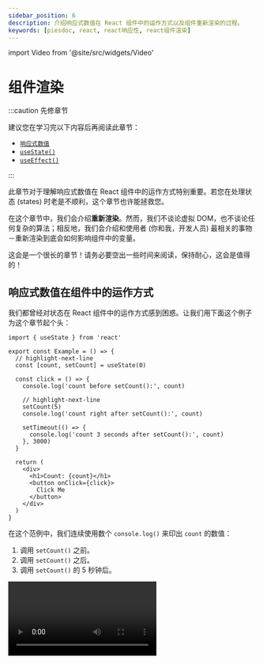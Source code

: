 ```yaml
---
sidebar_position: 6
description: 介绍响应式数值在 React 组件中的运作方式以及组件重新渲染的过程。
keywords: [piesdoc, react, react响应性, react组件渲染]
---
```


import Video from '@site/src/widgets/Video'

# 组件渲染

:::caution 先修章节

建议您在学习完以下内容后再阅读此章节：

- [`响应式数值`](./reactive-values)
- [`useState()`](./use-state)
- [`useEffect()`](./use-effect)

:::

此章节对于理解响应式数值在 React 组件中的运作方式特别重要。若您在处理状态 (states) 时老是不顺利，这个章节也许能拯救您。

在这个章节中，我们会介绍**重新渲染**。然而，我们不谈论虚拟 DOM，也不谈论任何复杂的算法；相反地，我们会介绍和使用者 (你和我，开发人员) 最相关的事物－重新渲染到底会如何影响组件中的变量。

这会是一个很长的章节！请务必要空出一些时间来阅读，保持耐心，这会是值得的！

## 响应式数值在组件中的运作方式

我们都曾经对状态在 React 组件中的运作方式感到困惑。让我们用下面这个例子为这个章节起个头：

```tsx showLineNumbers
import { useState } from 'react'

export const Example = () => {
  // highlight-next-line
  const [count, setCount] = useState(0)

  const click = () => {
    console.log('count before setCount():', count)

    // highlight-next-line
    setCount(5)
    console.log('count right after setCount():', count)
    
    setTimeout(() => {
      console.log('count 3 seconds after setCount():', count)
    }, 3000)
  }

  return (
    <div>
      <h1>Count: {count}</h1>
      <button onClick={click}>
        Click Me
      </button>
    </div>
  )
}
```

在这个范例中，我们连续使用数个 `console.log()` 来印出 `count` 的数值：

1. 调用 `setCount()` 之前。
2. 调用 `setCount()` 之后。
3. 调用 `setCount()` 的 5 秒钟后。

<Video src="/video/react/component-rendering_state-with-timeout.mp4" />

在[响应式数值](./reactive-values)的[其中一个范例](./reactive-values#响应式数值范例)中，我们已经知道 `setState()` 这种函数所造成的变化并不会立即生效，因此目前看到第二个 `console.log()` 显示 `0` 是可以接受的 (我们会在[下方](#响应式数值何时会被更新)解释导致这个现象的原因！)。但是为何在上面的影片中，即使我们清楚的看见画面上的数字已经从 `0` 变成了 `5`，`console.log()` 却还是显示 `0` 呢？

在 React 组件中，**每一次的渲染都有他自己的属性、状态及所有东西**。若用个简单的方式来比喻，这就像是在每次渲染前都会做一次**寻找并取代**。

:::caution

请注意，「寻找并取代」的说法只是一个虚构的概念，目的是为了让您能快速了解组件重新渲染后会产生什么样的结果，它并不是 React 的实际运作逻辑。

:::

让我们以组件中的 `click()` 函数来当做例子：

```ts showLineNumbers
const click = () => {
  console.log('count before setCount():', count)

  setCount(5)
  console.log('count right after setCount():', count)
  
  setTimeout(() => {
    console.log('count 3 seconds after setCount():', count)
  }, 3000)
}
```

在首次渲染中，`count` 的值为 `0`。这代表在这次渲染中，组件中所有的 `count` 都会被「取代」成 `0`。以下代码展示了组件在这次渲染中是如何定义 `click()`：

```ts showLineNumbers
const click = () => {
  // highlight-next-line
  console.log('count before setCount():', 0)

  setCount(5)
  // highlight-next-line
  console.log('count right after setCount():', 0)
  
  setTimeout(() => {
    // highlight-next-line
    console.log('count 3 seconds after setCount():', 0)
  }, 3000)
}
```

注意这里所有的 `count` 都被换成了 `0`。这就是为什么明明 `count` 在画面上显示的是 `5`，在主控台中显示的却是 `0`。

以下是另一个出于相同原因而「坏掉」的例子：

```ts showLineNumbers
import { useState } from 'react'

const [count, setCount] = useState(0)

const click = () => {
  // highlight-start
  setCount(count + 1)
  setCount(count + 1)
  setCount(count + 1)
  // highlight-end
}
```

在这个范例中，当 `click()` 被运行后，`count` 的值将会是 `1` 而非 `3`。这是为什么呢？

由于 `count` 的初始值为 `0`，`click()` 中所有的 `setCount(count + 1)` 都会被解读成 `setCount(0 + 1)`。因此，在首次渲染中，组件会将 `click()` 定义成一个运行 `setCount(0 + 1)` 三次的函数，导致 `count` 的值被更新成 `1` 而非 `3`。

从这些范例中，我们学到了非常重要的一课－在 React 组件中，**所有事物都照着渲染运作**，而非时间。**响应式数值只能代表组件在某次渲染时的状态**。这就是为什么组件需要**重新渲染**。但是重新渲染到底做了什么？

## 组件重新渲染时会发生什么事？

就如同我们在[响应式数值](./reactive-values#渲染是什么意思)中所提到的，重新渲染指的是首次渲染之后的任何渲染。但是当组件重新渲染时到底发生了什么事？我们可以透过对 counter app 的逐次渲染进行分析来了解组件重新渲染时会发生什么事：

```tsx showLineNumbers
import { useState } from 'react'

export const Example = () => {
  // highlight-next-line
  const [count, setCount] = useState(0)

  // highlight-next-line
  const countPlusFive = count + 5

  // highlight-next-line
  const increment = () => {
    setCount(count + 1)
  }

  return (
    <div>
      <h1>Count: {count}</h1>
      <h2>Count + 5: {countPlusFive}</h2>
      <button onClick={increment}>
        Increment
      </button>
    </div>
  )
}
```

首先，我们来看看这个组件有哪些成员：

- 响应式数值
  - 属性 (props)
    - 无
  - 状态 (states)
    1. `count`
- 非响应式数值
  - [参考](./use-ref)
    - 无
  - 一般数值 (组件中所有既非响应式，也非参考的数值)
    1. `countPlusFive`
    2. `increment()`

这个组件中唯一的状态是 `count`，我们可以透过点击 "Increment" 按钮来更新他。

<Video src="/video/react/component-rendering_counter-app.mp4" height="200px" />

### 首次渲染 (初始化)

在首次渲染中，React 会依照以下步骤初始化组件：

1. 运行 `const [count, setCount] = useState(0)` 来声明 `count` 和 `setCount()`。
2. 运行 `const countPlusFive = count + 5` 来声明 `countPlusFive`。
    - 由于 `count` 的初始值是 `0`，`countPlusFive` 在这次渲染中会被定义为 `0 + 5`。
3. 运行 `const increment = () => { ... }` 来声明 `increment()`。
    - 由于 `count` 的初始值是 `0`，`setCount(count + 1)` 在这次渲染中会被解读为 `setCount(0 + 1)`。
4. 绑定所有必要的数值到返回区的 JSX 元素上，同时渲染所有子组件并返回结果。

### 第二次渲染 (首次重新渲染)

在 "Increment" 按钮被点击一次之后，`count` 的数值会从 `0` 被更新到 `1`。由于 `count` 是一个响应式数值，这个变动会造成组件重新渲染。因此，React 会从上到下再次运行组件中所有的代码来达到重新渲染：

1. 运行 `const [count, setCount] = useState(0)` 来声明 `count` 和 `setCount()`。由于 `useState()` 内部运作机制的缘故，`count` 和 `setCount()` 仍然会指向和前一次渲染相同的变量；我们只是将它们赋予到和前一次渲染中相同名称的新变量上。
2. 运行 `const countPlusFive = count + 5` 来声明 `countPlusFive`。
    - 由于 `count` 已经从 `0` 被更新到 `1` 了，所以这次渲染中的 `count + 5` 会被解读为 `1 + 5`，也就是 `6`。
3. 运行 `const increment = () => { ... }` 来声明 `increment()`。
    - 由于 `count` 已经从 `0` 被更新到 `1` 了，所以这次渲染中的 `setCount(count + 1)` 会被解读为 `setCount(1 + 1)`。
4. 绑定所有必要的数值到返回区的 JSX 元素上，同时重新渲染所有子组件并返回结果。

任何后续的渲染都会遵循与第一次重新渲染相同的步骤，无一例外。

如您所见，渲染和重新渲染其实没有这么不同；他们都依照相同的规则－从上到下运行组件中的代码。因此，在每次渲染中，**所有东西都会被重新声明，唯一的差别是他们的值是如何被决定的**。请记住：

- 响应式数值在同次渲染中永远不会改变。换句话说，**在每次渲染中，响应式数值可以被当做常数看待**；他们只会在下一次渲染中被改变。
- **虽然所有东西在每次的渲染中都会被重新声明，但是这并不代表所有变量所指向的记忆体位置都会和前一次渲染不同**。您可以使用像是 [`useMemo()`](./optimization-functions#usememo) 和 [`useCallback()`](./optimization-functions#usecallback) 等记忆函数来让变量在不同的渲染中指向相同的记忆体位置。

:::caution

由于所有东西都会在组件重新渲染时被重新声明，因此在组件中使用他们时要格外小心。

- 注意变量之间的相等性

  若我们在组件中声明一个未被记忆的非[原始型别](https://developer.mozilla.org/en-US/docs/Glossary/Primitive)数值，并且用它来当做子组件的属性，这将会导致子组件上的 [`memo()`](./optimization-functions#memo) 失效。举例来说：

  ```tsx showLineNumbers
  import { Child } from './Child'

  export const Example = () => {
    // 小心！
    // `user` 在每次渲染中都会指向不同的物件。
    // highlight-next-line
    const user = {
      age: 5,
    }

    // 小心！
    // `sayHi()` 在每次渲染中也会指向不同的物件！
    // highlight-next-line
    const sayHi = () => {
      console.log('Hi')
    }

    return (
      <div>
        {/* highlight-next-line */}
        <Child user={user} sayHi={sayHi} />
      </div>
    )
  }
  ```

- 小心使用返回 JSX 元素的内部函数。请看以下范例：

  ```tsx showLineNumbers
  import { Child } from './Child'

  export const Example = () => {
    // highlight-next-line
    const View = () => <Child />

    return (
      <div>
        {/* highlight-start */}
        <View />
        {View()}
        {/* highlight-end */}
      </div>
    )
  }
  ```

  在这个范例中，我们声明了一个名为 `View` 的函数，他返回一个 JSX 元素 `<Child />`，这是挺常见的写法。然而，您可能没有注意到，我们正在一个函数组件 (`Example`) 中定义另外一个函数组件 (`View`)！

  虽然 `<View />` 和 `{View()}` 都会渲染出 `<Child />`，但由于每次的渲染都有着它自己的 `View` 函数，React 会将每次渲染的 `<View />` 当成是一个「新」组件的新实体，导致他随着重新渲染而被卸载又重新挂载。如果 `View` 返回的是一个较消耗资源的组件，这可能会对效能产生影响。

  <Video src="/video/react/component-rendering_render-method-1.mp4" />

  相反地，`{View()}` 的写法就不会出现这种情况，因为他并不会被当成一个组件看待；他只是调用 `View` 函数所返回的结果。

  <Video src="/video/react/component-rendering_render-method-2.mp4" />
  
  因此，如果在组件中声明的函数返回的是 JSX 元素，我们建议使用 `{View()}` 的写法来渲染他而非 `<View />` 以避免不必要的卸载和挂载。
  
:::

### 渲染是递归的

**渲染是递归的**，例如：

```tsx showLineNumbers
import { Child } from './Child'

export const Parent = () => (
  <div>
    {/* highlight-next-line */}
    <Child />
  </div>
)
```

在这个范例中，每当 `Parent` 重新渲染，`Child` 也会跟着重新渲染；接着 `Child` 的子组件也会重新渲染，依此类推，直到 DOM 树中的最后一个组件也重新渲染。有时候这是合理的，因为子组件可能会使用父组件的状态当做属性，但有时却不会。请看以下范例：

```tsx showLineNumbers
import { useState } from 'react'
import { Child } from './Child'

export const Parent = () => {
  const [count, setCount] = useState(0)

  const increment = () => {
    setCount(count + 1)
  }

  return (
    <div>
      <h1>Count: {count}</h1>
      <button onClick={increment}>
        Increment
      </button>
      {/* highlight-next-line */}
      <Child />
    </div>
  )
}
```

<Video src="/video/react/component-rendering_rendering-is-recursive.mp4" />

在这个范例中，`Child` 并没有使用 `Parent` 的任何状态当做属性；然而，每当 `Parent` 重新渲染，`Child` 也会跟着重新渲染。在大部分情况下这是可以接受的，因为 `Child` 可能不是一个相当消耗资源的组件；但如果他是，`Parent` 的重新渲染会导致 `Child` 也重新渲染就不理想了。那么，是否有办法可以改变这种行为，让 `Child` 不会随着 `Parent` 一起重新渲染呢？

一种方法是使用记忆函数来记忆 `Child` 的渲染结果，我们会在[效能优化函数](./optimization-functions)中介绍他们。另一个方法是使用 React 组件中的 `children` 属性。

### `children` 属性

`children` 属性有什么用途？在原生 HTML 中，我们可以在一个 DOM 节点底下放置许多其他的 DOM 节点，例如：

```html showLineNumbers
<div>
  <!-- highlight-start -->
  <label>...</label>
  <span>...</span>
  <!-- highlight-end -->
</div>
```

这个规则同样适用于 React 组件；我们可以在一个 DOM 节点或是组件底下放置许多其他的 DOM 节点或是组件。例如：

```tsx showLineNumbers
import { Parent } from './Parent'
import { Child } from './Child'

export const Example = () => {
  return (
    <Parent>
      {/* highlight-next-line */}
      <Child />
    </Parent>
  )
}
```

在这个范例中，尽管 `Child` 被包裹在 `<Parent></Parent>` 里面，但是负责渲染 `Child` 的组件会是 `Example` 而非 `Parent`。这是因为 `Child` 被写在 `Example` 的返回区中。因此，只有在 `Example` 重新渲染时，`Child` 才会跟着重新渲染，`Parent` 的重新渲染对 `Child` 则没有任何影响。

但是，这个解决方案需要经过正确的设定才会生效。在 React 中，包裹在组件里面的内容并不会自动显示；相反地，这些内容会被当做是 `children` 属性传递给组件。如果我们没有在组件中明确的使用这个 `children` 属性，就不会发生任何事情，就像其他未被使用的属性一样。

:::info

若您使用的是 TypeScript，当任何内容被包裹在组件当中时，您可能会看见一个错误 `Type '{ children: Element; }' has no properties in common with type 'IntrinsicAttributes'`。要解决这个错误，除了在组件中新增一个 `children` 属性并依照我们的需求赋予型别，我们也可以使用内建的 `PropsWithChildren` 型别来达到目的：

```tsx showLineNumbers
// highlight-next-line
import { PropsWithChildren } from 'react'

type IParentProps = PropsWithChildren<{
  // 加入任何您需要的属性
}>

// highlight-next-line
export const Parent = ({ children }: IParentProps) => {
  // ...
}
```

:::

现在我们需要做的就是从 `Parent` 的属性中取出 `children` 并将他放置在我们想要他显示的地方：

```tsx showLineNumbers
import { useState, PropsWithChildren } from 'react'

// highlight-next-line
export const Parent = ({ children }: PropsWithChildren) => {
  const [count, setCount] = useState(0)

  const increment = () => {
    setCount(count + 1)
  }

  return (
    <div>
      <h1>Count: {count}</h1>
      <button onClick={increment}>
        Increment
      </button>
      {/* highlight-next-line */}
      {children}
    </div>
  )
}
```

如此一来 `Child` 将不再受到 `Parent` 的重新渲染影响。

<Video src="/video/react/component-rendering_children-prop.mp4" />

## 响应式数值何时会被更新？

如果状态并不是在 `setState()` 调用后马上更新，那么他们到底会在什么时候被更新呢？

### 更新请求

首先，我们必须明白像 [`setState()`](./use-state#setstate) 和 [`dispatch()`](https://beta.reactjs.org/apis/react/useReducer#dispatch) 这类函数的目的实际上是**提出更新请求**，而非进行实际、立即的更新。React 会根据我们提出的更新请求在某个时刻更新状态。因此，在这份文件中，我们将会使用**更新请求**来称呼这些函数。

总的来说，React 会在以下任意条件符合时处理更新请求：

1. 当调用堆叠 (call stack) 为空。
2. 当 `await` 被运行。

#### 当调用堆叠为空

:::info

若您不了解何谓调用堆叠，先不要惊慌！

调用堆叠是 JavaScript [事件循环 (event loop)](https://developer.mozilla.org/en-US/docs/Web/JavaScript/EventLoop) 中的一个环节。事实上，我们不见得需要知道他到底是什么；由于大部分的更新请求都是由使用者发起的事件产生 (例如点击按钮或是提交表单)，也就是说这些事件通常会是调用堆叠中的第一个函数。这代表当这个事件运行完成时，调用堆叠通常会是空的。

这些东西听起来虽然很可怕，但是他其实没有想像中困难。若您仍然想知道调用堆叠或事件循环是什么，我们推荐您观看 [Philip Roberts](https://github.com/latentflip) 的精采演讲－[*What the heck is the event loop anyway?*](https://youtu.be/8aGhZQkoFbQ)。

若您完全不了解我们到底在说什么，那也没关系。不要管他，继续阅读，一切都会没事的！

:::

React 会在调用堆叠为空时处理更新请求。换句话说，假设提出更新请求的事件是调用堆叠中的第一个函数，当他运行完成后，状态就会被更新。举例来说：

```tsx showLineNumbers
import { useState } from 'react'

export const Example = () => {
  const [count, setCount] = useState(0)
  
  // highlight-next-line
  const click = () => {
    setCount(1)
    console.log('Done')
  }

  return (
    <div>
      <h1>Count: {count}</h1>
      {/* highlight-next-line */}
      <button onClick={click}>
        Click Me
      </button>
    </div>
  )
}
```

在这个范例中，`click()` 是按钮 `onClick` 事件的处理程序 (event handler)，代表当按钮被点击时，`click()` 会是调用堆叠中唯一的一个函数。由于 `console.log('Done')` 是 `click()` 中的最后一个动作，`click()` 的运行会在 `console.log('Done')` 运行完成后被视为完成。因此， React 会在 `click()` 运行完成后立即依照我们所提出的更新请求 (就是 `setCount(1)`) 对状态进行更新。

#### 当 `await` 被运行

React 也会在 `await` 被运行时处理更新请求，例如：

```ts showLineNumbers
import { useState } from 'react'

const [count, setCount] = useState(0)

const click = async () => {
  // highlight-next-line
  setCount(1)
  await doSomethingAsync()

  // highlight-next-line
  setCount(2)
  await doSomethingAsync()
}

const doSomethingAsync = () => {
  // 做一些异步的事情，例如调用 API。
  return Promise.resolve(true)
}
```

在上面的范例中，`count` 将会被更新两次：

1. 在第一个 `await doSomethingAsync()` 被运行时，`doSomethingAsync()` 被 resolved 或 rejected 之前 (从 `0` 被更新到 `1`)。
2. 在第二个 `await doSomethingAsync()` 被运行时，`doSomethingAsync()` 被 resolved 或 rejected 之前 (从 `1` 被更新到 `2`)。

我们可以使用 `useEffect()` 来验证这一点：  

```ts showLineNumbers
import { useEffect } from 'react'

// highlight-start
useEffect(() => {
  console.log('count has been updated to', count)
}, [count])
// highlight-end
```

<Video src="/video/react/component-rendering_await-triggers-states-update.mp4" />

:::caution

虽然状态会在 `await` 运行时马上被更新，别忘了，由于[响应式数值在组件中的运作方式](#响应式数值在组件中的运作方式)的缘故，函数中的状态仍然会保持函数被声明时的数值。我们还是得等到下一次渲染才能拿到更新后的值！

:::

<details>
  <summary>这背后的理论是什么？(不一定要知道，跳过也没关系）</summary>

  从上方的描述中，您可能已经猜到了－那些「更新请求」实际上就是[**微任务 (microtasks)**](https://developer.mozilla.org/en-US/docs/Web/API/HTML_DOM_API/Microtask_guide)。若您觉得他很难懂，跳过他也没关系；即使不知道他是什么您也能过的很好！
  
  此外，`await` 其实可以用在任何东西上，即使他不是一个 promise。若您有兴趣了解更多细节，可以看看这份 [MDN 的文件](https://developer.mozilla.org/en-US/docs/Web/JavaScript/Reference/Operators/await#control_flow_effects_of_await)！
</details>

:::info 小练习

小练习！请看以下代码：

- 您认为 `count` 一共会被更新几次？
- `count` 会在哪些时间点被更新？

```ts showLineNumbers
import { useState } from 'react'

const [count, setCount] = useState(0)

const click = async () => {
  setCount(1)
  await doSomethingAsync()

  setCount(2)
  await doSomethingAsync()

  setCount(3)
}

const doSomethingAsync = () => {
  // 做一些异步的事情，例如调用 API。
  return Promise.resolve(true)
}
```

<details>
  <summary>公布解答</summary>

  在这个范例中，`count` 会被更新三次：

  1. 在第一个 `await doSomethingAsync()` 被运行时，`doSomethingAsync()` 被 resolved 或 rejected 之前 (从 `0` 被更新到 `1`)。
  2. 在第二个 `await doSomethingAsync()` 被运行时，`doSomethingAsync()` 被 resolved 或 rejected 之前 (从 `1` 被更新到 `2`)。
  3. 当 `click()` 完成之后 (从 `2` 被更新到 `3`)。

  <Video src="/video/react/component-rendering_update-request-exercise.mp4" />
  
</details>

:::

恭喜你！你已经学习完 React 最难懂的部分了！这确实是一个巨大的进步！

然而事情还没结束！我们建议阅读[深入 `useState()`](./use-state-in-depth)来全面了解 `useState()` 的运作机制。